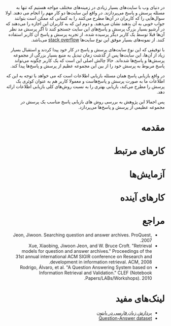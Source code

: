 <div dir=rtl>

در دنیای وب با سایت‌های بسیار زیادی در زمینه‌های مختلف مواجه هستیم که تنها به مسئله پرسش و پاسخ می‌پردازند. در واقع این سایت‌ها دو کار مهم را انجام می دهند. اولا سوال‌هایی را که کاربران در آن‌ها مطرح می‌کنند را به کسانی که ممکن است بتوانند جواب خوبی به آن بدهند نشان می‌دهند. و دوم این که به کاربران این اجازه را می‌دهند که در آرشیو بسیار بزرگ پرسش و پاسخ‌های این سایت جستجو کنند تا اگر پرسش مد نظر آن‌ها قبلا توسط یک کاربر دیگر پرسیده شده، از تجربه پرسش و پاسخ آن کاربر استفاده کنند. از نمونه‌های بسیار موفق این نوع سایت‌ها [stack overflow](http://stackoverflow.com) می‌باشد.

با توفیقی که این نوع سایت‌های پرسش و پاسخ در کار خود پیدا کردند و استقبال بسیار زیاد از آن‌ها، این سایت‌ها پس از گذشت زمان تبدیل به منبع بسیار بزرگی از مجموعه پرسش‌ها و پاسخ‌ها شده‌اند. حالا چالش اصلی این است که یک کاربر چگونه می‌تواند پاسخ مربوط به پرسش خود را از بین این مجموعه عظیم از پرسش و پاسخ‌ها پیدا کند.

در واقع بازیابی پاسخ همان مسئله بازیابی اطلاعات است که می خواهد با توجه به این که اطلاعات ما به صورت پرسش و پاسخ‌هاست و معمولا کاربر هم به عنوان کوئری یک پرسش را مطرح می‌کند، بازیابی بهتری را به نسبت روش‌های کلی بازیابی اطلاعات ارائه دهد.

پس اجمالا این پژوهش به بررسی روش های بازیابی پاسخ مناسب یک پرسش در مجموعه عظیمی از پرسش و پاسخ‌ها می‌پردازد.
# مقدمه

# کارهای مرتبط

# آزمایش‌ها

# کارهای آینده

# مراجع
+ Jeon, Jiwoon. Searching question and answer archives. ProQuest, 2007.
+ Xue, Xiaobing, Jiwoon Jeon, and W. Bruce Croft. "Retrieval models for question and answer archives." Proceedings of the 31st annual international ACM SIGIR conference on Research and development in information retrieval. ACM, 2008.
+ Rodrigo, Álvaro, et al. "A Question Answering System based on Information Retrieval and Validation." CLEF (Notebook Papers/LABs/Workshops). 2010.

# لینک‌های مفید
+ [پردازش زبان فارسی در پایتون](http://sobhe.ir/hazm/)
+ [Question-Answer dataset](http://www.ark.cs.cmu.edu/QA-data/)
